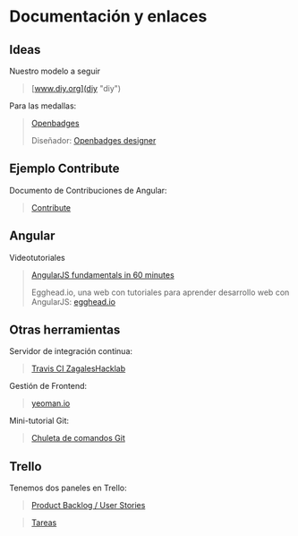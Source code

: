 # Documentación y enlaces #

## Ideas ##

Nuestro modelo a seguir
> [www.diy.org](diy "diy")

Para las medallas:
> [Openbadges](http://openbadges.org/ "medallas")
> 
> Diseñador: [Openbadges designer](https://www.openbadges.me/designer.html "Openbadges designer")

## Ejemplo Contribute ##

Documento de Contribuciones de Angular:
> [Contribute](http://docs.angularjs.org/misc/contribute)

## Angular ##

Videotutoriales

> [AngularJS fundamentals in 60 minutes﻿](http://weblogs.asp.net/dwahlin/archive/2013/04/12/video-tutorial-angularjs-fundamentals-in-60-ish-minutes.aspx﻿ "Videotutorial Angular")
> 
> Egghead.io, una web con tutoriales para aprender desarrollo web con AngularJS: [egghead.io](http://egghead.io/ "Web Development with AngularJS")

## Otras herramientas ##

Servidor de integración continua:

> [Travis CI ZagalesHacklab](https://travis-ci.org/ZagalesHacklab "Travis CI ZagalesHacklab")

Gestión de Frontend:

> [yeoman.io](http://yeoman.io/ "yeoman")

Mini-tutorial Git:

> [Chuleta de comandos Git](http://elbauldelprogramador.com/articulos/mini-tutorial-y-chuleta-de-comandos-git/ "Minitutorial Git")

## Trello ##

Tenemos dos paneles en Trello:

> [Product Backlog / User Stories](https://trello.com/b/PV105GlH/zhl-devs-product-backlog "Product Backlog")


> [Tareas](https://trello.com/b/Rxi6mhER/zhl-devs-tareas "Tareas")